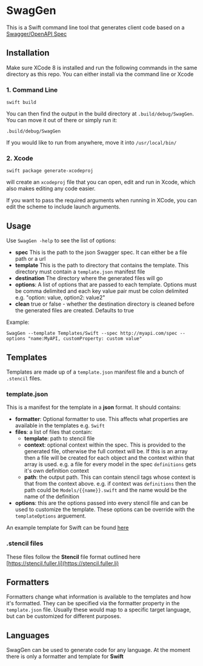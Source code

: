 # SwagGen

This is a Swift command line tool that generates client code based on a [Swagger/OpenAPI Spec](http://swagger.io)

## Installation
Make sure XCode 8 is installed and run the following commands in the same directory as this repo. You can either install via the command line or Xcode

### 1. Command Line
```
swift build
```
You can then find the output in the build directory at `.build/debug/SwagGen`. You can move it out of there or simply run it:

```
.build/debug/SwagGen
```
If you would like to run from anywhere, move it into `/usr/local/bin/`

### 2. Xcode
```
swift package generate-xcodeproj
```
will create an `xcodeproj` file that you can open, edit and run in Xcode, which also makes editing any code easier.

If you want to pass the required arguments when running in XCode, you can edit the scheme to include launch arguments.

## Usage
Use `SwagGen -help` to see the list of options:

- **spec** This is the path to the json Swagger spec. It can either be a file path or a url
- **template** This is the path to directory that contains the template. This directory must contain a `template.json` manifest file
- **destination** The directory where the generated files will go
- **options**: A list of options that are passed to each template. Options must be comma delimited and each key value pair must be colon delimited e.g.  "option: value, option2: value2"
- **clean** true or false - whether the destination directory is cleaned before the generated files are created. Defaults to true

Example:

```
SwagGen --template Templates/Swift --spec http://myapi.com/spec --options "name:MyAPI, customProperty: custom value"
```

## Templates
Templates are made up of a `template.json` manifest file and a bunch of `.stencil` files.

### template.json
This is a manifest for the template in a **json** format. It should contains:

- **formatter**: Optional formatter to use. This affects what properties are available in the templates e.g. `Swift`
- **files**: a list of files that contain:
	- **template**: path to stencil file
	- **context**: optional context within the spec. This is provided to the generated file, otherwise the full context will be. If this is an array then a file will be created for each object and the context within that array is used. e.g. a file for every model in the spec `definitions` gets it's own definition context 
	- **path**: the output path. This can contain stencil tags whose context is that from the context above. e.g. if context was `definitions` then the path could be `Models/{{name}}.swift` and the name would be the name of the definition
- **options**: this are the options passed into every stencil file and can be used to customize the template. These options can be override with the `templateOptions` arguement. 

An example template for Swift can be found [here](Templates/Swift/template.json)

### .stencil files
These files follow the **Stencil** file format outlined here [https://stencil.fuller.li](https://stencil.fuller.li)

## Formatters
Formatters change what information is available to the templates and how it's formatted. They can be specified via the formatter property in the `template.json` file. Usually these would map to a specific target language, but can be customized for different purposes.

## Languages
SwagGen can be used to generate code for any language. At the moment there is only a formatter and template for **Swift**